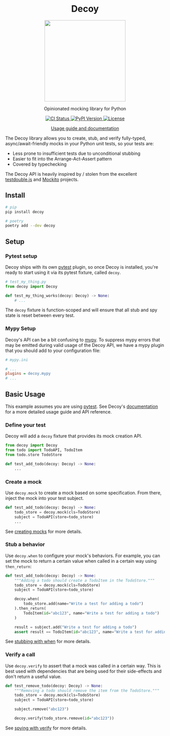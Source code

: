 <div align="center">
    <h1>Decoy</h1>
    <img src="https://mike.cousins.io/decoy/img/decoy.png" width="256px">
    <p>Opinionated mocking library for Python</p>
    <p>
        <a href="https://github.com/mcous/decoy/actions">
            <img title="CI Status" src="https://flat.badgen.net/github/checks/mcous/decoy/main">
        </a>
        <a href="https://pypi.org/project/decoy/">
            <img title="PyPI Version" src="https://flat.badgen.net/pypi/v/decoy">
        </a>
        <a href="https://github.com/mcous/decoy/blob/main/LICENSE">
            <img title="License" src="https://flat.badgen.net/github/license/mcous/decoy">
        </a>
    </p>
    <p>
        <a href="https://mike.cousins.io/decoy/">Usage guide and documentation</a>
    </p>
</div>

The Decoy library allows you to create, stub, and verify fully-typed, async/await-friendly mocks in your Python unit tests, so your tests are:

-   Less prone to insufficient tests due to unconditional stubbing
-   Easier to fit into the Arrange-Act-Assert pattern
-   Covered by typechecking

The Decoy API is heavily inspired by / stolen from the excellent [testdouble.js][] and [Mockito][] projects.

## Install

```bash
# pip
pip install decoy

# poetry
poetry add --dev decoy
```

## Setup

### Pytest setup

Decoy ships with its own [pytest][] plugin, so once Decoy is installed, you're ready to start using it via its pytest fixture, called `decoy`.

```python
# test_my_thing.py
from decoy import Decoy

def test_my_thing_works(decoy: Decoy) -> None:
    # ...
```

The `decoy` fixture is function-scoped and will ensure that all stub and spy state is reset between every test.

### Mypy Setup

Decoy's API can be a bit confusing to [mypy][]. To suppress mypy errors that may be emitted during valid usage of the Decoy API, we have a mypy plugin that you should add to your configuration file:

```ini
# mypy.ini

# ...
plugins = decoy.mypy
# ...
```

## Basic Usage

This example assumes you are using [pytest][]. See Decoy's [documentation][] for a more detailed usage guide and API reference.

### Define your test

Decoy will add a `decoy` fixture that provides its mock creation API.

```python
from decoy import Decoy
from todo import TodoAPI, TodoItem
from todo.store TodoStore

def test_add_todo(decoy: Decoy) -> None:
    ...
```

### Create a mock

Use `decoy.mock` to create a mock based on some specification. From there, inject the mock into your test subject.

```python
def test_add_todo(decoy: Decoy) -> None:
    todo_store = decoy.mock(cls=TodoStore)
    subject = TodoAPI(store=todo_store)
    ...
```

See [creating mocks][] for more details.

### Stub a behavior

Use `decoy.when` to configure your mock's behaviors. For example, you can set the mock to return a certain value when called in a certain way using `then_return`:

```python
def test_add_todo(decoy: Decoy) -> None:
    """Adding a todo should create a TodoItem in the TodoStore."""
    todo_store = decoy.mock(cls=TodoStore)
    subject = TodoAPI(store=todo_store)

    decoy.when(
        todo_store.add(name="Write a test for adding a todo")
    ).then_return(
        TodoItem(id="abc123", name="Write a test for adding a todo")
    )

    result = subject.add("Write a test for adding a todo")
    assert result == TodoItem(id="abc123", name="Write a test for adding a todo")
```

See [stubbing with when][] for more details.

### Verify a call

Use `decoy.verify` to assert that a mock was called in a certain way. This is best used with dependencies that are being used for their side-effects and don't return a useful value.

```python
def test_remove_todo(decoy: Decoy) -> None:
    """Removing a todo should remove the item from the TodoStore."""
    todo_store = decoy.mock(cls=TodoStore)
    subject = TodoAPI(store=todo_store)

    subject.remove("abc123")

    decoy.verify(todo_store.remove(id="abc123"))
```

See [spying with verify][] for more details.

[testdouble.js]: https://github.com/testdouble/testdouble.js
[mockito]: https://site.mockito.org/
[pytest]: https://docs.pytest.org/
[mypy]: https://mypy.readthedocs.io/
[documentation]: https://mike.cousins.io/decoy/
[creating mocks]: https://mike.cousins.io/decoy/usage/create/
[stubbing with when]: https://mike.cousins.io/decoy/usage/when/
[spying with verify]: https://mike.cousins.io/decoy/usage/verify/
